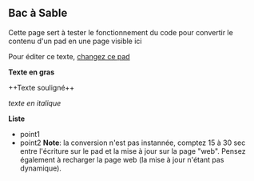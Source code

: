 ## Bac à Sable

Cette page sert à tester le fonctionnement du code pour convertir le
contenu d\'un pad en une page visible ici

Pour éditer ce texte, [changez ce
pad](https://pad.lamyne.org/GENEPI_2022_BacaSable?both)

**Texte en gras**

++Texte souligné++

*texte en italique*

**Liste**

-   point1
-   point2 **Note**: la conversion n\'est pas instannée, comptez 15 à 30
    sec entre l\'écriture sur le pad et la mise à jour sur la page
    \"web\". Pensez également à recharger la page web (la mise à jour
    n\'étant pas dynamique).
